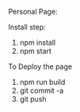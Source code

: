 Personal Page:

Install step:
1. npm install
2. npm start

To Deploy the page
1. npm run build
2. git commit -a
3. git push
